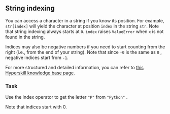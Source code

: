 ## String indexing

You can access a character in a string if you know its position. For example, 
`str[index]` will yield the character at position `index` in the string `str`.
Note that string indexing always starts at `0`. `index` raises `ValueError` 
when `x` is not found in the string.

Indices may also be negative numbers if you need to start counting from the right 
(i.e., from the end of your string). 
Note that since `-0` is the same as `0` , negative indices start from `-1`.  

For more structured and detailed information, you can refer to [this Hyperskill knowledge base page](https://hyperskill.org/learn/step/6189?utm_source=jba&utm_medium=jba_courses_links).

### Task
Use the index operator to get the letter `"P"` from `"Python"` .  

<div class="hint">Note that indices start with 0.</div>
